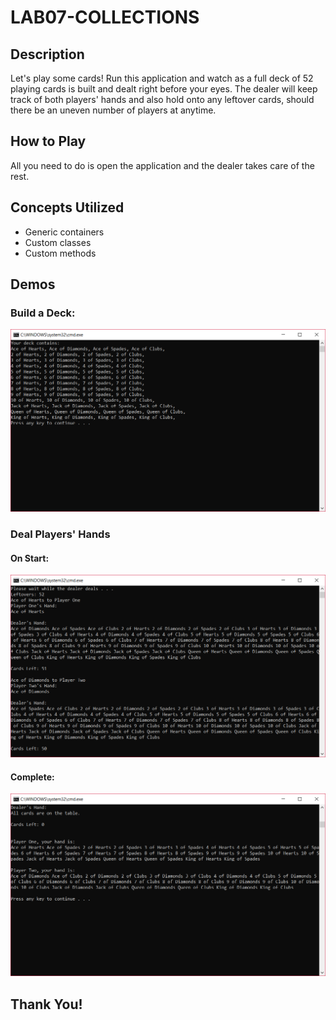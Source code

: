 # LAB07-COLLECTIONS

## Description

Let's play some cards! Run this application and watch as a full deck of 52 playing cards is built and dealt right before your eyes. The dealer will keep track of both players' hands and also hold onto any leftover cards, should there be an uneven number of players at anytime.

## How to Play

All you need to do is open the application and the dealer takes care of the rest.

## Concepts Utilized

- Generic containers
- Custom classes
- Custom methods

## Demos

### Build a Deck:
![Build a Deck](build_deck.PNG)

### Deal Players' Hands
#### On Start:
![Start Dealing](initiate_deal.PNG)

#### Complete:
![Cards Dealt](cards_dealt.PNG)

## Thank You!

